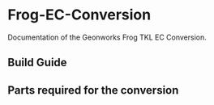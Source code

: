 # Frog-EC-Conversion

Documentation of the Geonworks Frog TKL EC Conversion. 

## Build Guide


## Parts required for the conversion
